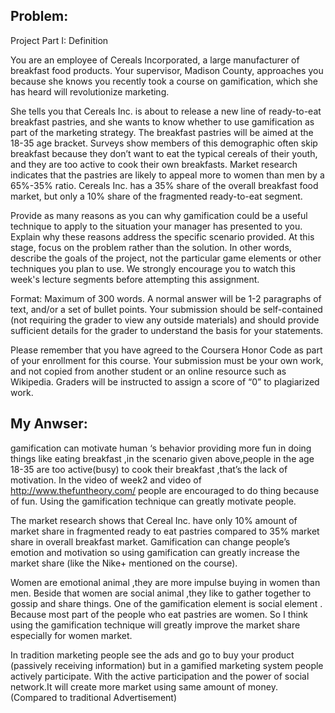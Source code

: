 
## Problem:

Project Part I: Definition

You are an employee of Cereals Incorporated, a large manufacturer of breakfast food products.  Your supervisor, Madison County, approaches you because she knows you recently took a course on gamification, which she has heard will revolutionize marketing. 

She tells you that Cereals Inc. is about to release a new line of ready-to-eat breakfast pastries, and she wants to know whether to use gamification as part of the marketing strategy.  The breakfast pastries will be aimed at the 18-35 age bracket. Surveys show members of this demographic often skip breakfast because they don’t want to eat the typical cereals of their youth, and they are too active to cook their own breakfasts.  Market research indicates that the pastries are likely to appeal more to women than men by a 65%-35% ratio. Cereals Inc. has a 35% share of the overall breakfast food market, but only a 10% share of the fragmented ready-to-eat segment.  

Provide as many reasons as you can why gamification could be a useful technique to apply to the situation your manager has presented to you.  Explain why these reasons address the specific scenario provided.  At this stage, focus on the problem rather than the solution.  In other words, describe the goals of the project, not the particular game elements or other techniques you plan to use.  We strongly encourage you to watch this week's lecture segments before attempting this assignment.
 

Format: Maximum of 300 words.  A normal answer will be 1-2 paragraphs of text, and/or a set of bullet points.  Your submission should be self-contained (not requiring the grader to view any outside materials) and should provide sufficient details for the grader to understand the basis for your statements.  

Please remember that you have agreed to the Coursera Honor Code as part of your enrollment for this course.  Your submission must be your own work, and not copied from another student or an online resource such as Wikipedia.  Graders will be instructed to assign a score of “0” to plagiarized work.



## My Anwser:

gamification can motivate human ‘s behavior providing more fun in doing things like eating breakfast ,in the scenario given above,people in the age 18-35 are too active(busy) to cook their breakfast ,that’s the lack of motivation. In the video of week2 and video of http://www.thefuntheory.com/ people are encouraged to do thing because of fun. Using the gamification technique can greatly motivate people.

The market research shows that Cereal Inc. have only 10% amount of market share in fragmented ready to eat pastries compared to 35% market share in overall breakfast market. Gamification can change people’s emotion and motivation so using gamification can greatly increase the market share (like the Nike+ mentioned on the course).

Women are emotional animal ,they are more impulse buying in women than men. Beside that women are social animal ,they like to gather together to gossip and share things. One of the gamification element is social element . Because most part of the people who eat pastries are women. So I think using the gamification technique will greatly improve the market share especially for women market.

In tradition marketing people see the ads and go to buy your product (passively receiving information) but in a gamified marketing system people actively participate. With the active participation and the power of social network.It will create more market using same amount of money. (Compared to traditional Advertisement)